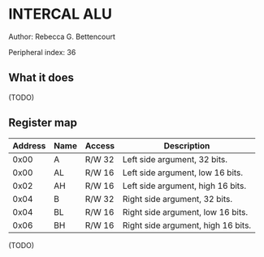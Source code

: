 <!---

This file is used to generate your project datasheet. Please fill in the information below and delete any unused
sections.

The peripheral index is the number TinyQV will use to select your peripheral.  You will pick a free
slot when raising the pull request against the main TinyQV repository, and can fill this in then.  You
also need to set this value as the PERIPHERAL_NUM in your test script.

You can also include images in this folder and reference them in the markdown. Each image must be less than
512 kb in size, and the combined size of all images must be less than 1 MB.
-->

# INTERCAL ALU

Author: Rebecca G. Bettencourt

Peripheral index: 36

## What it does

(TODO)

## Register map

| Address | Name  | Access | Description                                                         |
|---------|-------|--------|---------------------------------------------------------------------|
| 0x00    | A     | R/W 32 | Left side argument, 32 bits.                                        |
| 0x00    | AL    | R/W 16 | Left side argument, low 16 bits.                                    |
| 0x02    | AH    | R/W 16 | Left side argument, high 16 bits.                                   |
| 0x04    | B     | R/W 32 | Right side argument, 32 bits.                                       |
| 0x04    | BL    | R/W 16 | Right side argument, low 16 bits.                                   |
| 0x06    | BH    | R/W 16 | Right side argument, high 16 bits.                                  |

(TODO)
